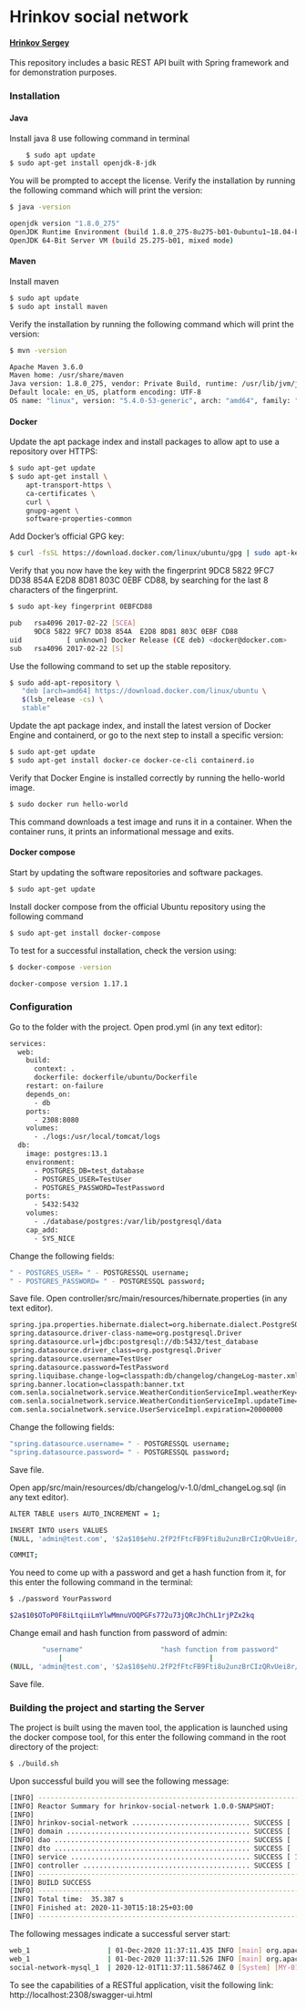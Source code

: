 # Hrinkov social network

#### [Hrinkov Sergey](https://www.linkedin.com/in/sergey-hrynkou-1646aa19a/)

This repository includes a basic REST API built with Spring framework and for demonstration purposes.

### Installation

#### Java
Install java 8 use following command in terminal
```sh
    $ sudo apt update
$ sudo apt-get install openjdk-8-jdk
```
You will be prompted to accept the license.
Verify the installation by running the following command which will print the version:

```sh
$ java -version
```
```sh
openjdk version "1.8.0_275"
OpenJDK Runtime Environment (build 1.8.0_275-8u275-b01-0ubuntu1~18.04-b01)
OpenJDK 64-Bit Server VM (build 25.275-b01, mixed mode)
```

#### Maven
Install maven
```sh
$ sudo apt update
$ sudo apt install maven
```
Verify the installation by running the following command which will print the version:
```sh
$ mvn -version
```
```sh
Apache Maven 3.6.0
Maven home: /usr/share/maven
Java version: 1.8.0_275, vendor: Private Build, runtime: /usr/lib/jvm/java-8-openjdk-amd64/jre
Default locale: en_US, platform encoding: UTF-8
OS name: "linux", version: "5.4.0-53-generic", arch: "amd64", family: "unix"
```
#### Docker
Update the apt package index and install packages to allow apt to use a repository over HTTPS:
```sh
$ sudo apt-get update
$ sudo apt-get install \
    apt-transport-https \
    ca-certificates \
    curl \
    gnupg-agent \
    software-properties-common
```
Add Docker’s official GPG key:
```sh
$ curl -fsSL https://download.docker.com/linux/ubuntu/gpg | sudo apt-key add -
```
Verify that you now have the key with the fingerprint 9DC8 5822 9FC7 DD38 854A  E2D8 8D81 803C 0EBF CD88, by searching for the last 8 characters of the fingerprint.
```sh
$ sudo apt-key fingerprint 0EBFCD88
```
```sh
pub   rsa4096 2017-02-22 [SCEA]
      9DC8 5822 9FC7 DD38 854A  E2D8 8D81 803C 0EBF CD88
uid           [ unknown] Docker Release (CE deb) <docker@docker.com>
sub   rsa4096 2017-02-22 [S]
```
Use the following command to set up the stable repository.
```sh
$ sudo add-apt-repository \
   "deb [arch=amd64] https://download.docker.com/linux/ubuntu \
   $(lsb_release -cs) \
   stable"
```
Update the apt package index, and install the latest version of Docker Engine and containerd, or go to the next step to install a specific version:
```sh
$ sudo apt-get update
$ sudo apt-get install docker-ce docker-ce-cli containerd.io
```

Verify that Docker Engine is installed correctly by running the hello-world image.
```sh
$ sudo docker run hello-world
```
This command downloads a test image and runs it in a container. When the container runs, it prints an informational message and exits.

#### Docker compose
Start by updating the software repositories and software packages.
```sh
$ sudo apt-get update
```
Install docker compose from the official Ubuntu repository using the following command
```sh
$ sudo apt-get install docker-compose
``` 
To test for a successful installation, check the version using:
```sh
$ docker-compose -version
``` 
```sh
docker-compose version 1.17.1
```
### Configuration
Go to the folder with the project.
Open prod.yml (in any text editor):
```sh
services:
  web:
    build:
      context: .
      dockerfile: dockerfile/ubuntu/Dockerfile
    restart: on-failure
    depends_on:
      - db
    ports:
      - 2308:8080
    volumes:
      - ./logs:/usr/local/tomcat/logs
  db:
    image: postgres:13.1
    environment:
      - POSTGRES_DB=test_database
      - POSTGRES_USER=TestUser
      - POSTGRES_PASSWORD=TestPassword
    ports:
      - 5432:5432
    volumes:
      - ./database/postgres:/var/lib/postgresql/data
    cap_add:
      - SYS_NICE
```
Change the following fields:
```sh
" - POSTGRES_USER= " - POSTGRESSQL username;
" - POSTGRES_PASSWORD= " - POSTGRESSQL password;
```
Save file.
Open controller/src/main/resources/hibernate.properties (in any text editor).
```sh
spring.jpa.properties.hibernate.dialect=org.hibernate.dialect.PostgreSQL10Dialect
spring.datasource.driver-class-name=org.postgresql.Driver
spring.datasource.url=jdbc:postgresql://db:5432/test_database
spring.datasource.driver_class=org.postgresql.Driver
spring.datasource.username=TestUser
spring.datasource.password=TestPassword
spring.liquibase.change-log=classpath:db/changelog/changeLog-master.xml
spring.banner.location=classpath:banner.txt
com.senla.socialnetwork.service.WeatherConditionServiceImpl.weatherKey=b68b4778fdca71f0acfc8b78bb3bb162
com.senla.socialnetwork.service.WeatherConditionServiceImpl.updateTime=1800
com.senla.socialnetwork.service.UserServiceImpl.expiration=20000000
```
Change the following fields:
```sh
"spring.datasource.username= " - POSTGRESSQL username;
"spring.datasource.password= " - POSTGRESSQL password;
```
Save file.

Open app/src/main/resources/db/changelog/v-1.0/dml_changeLog.sql (in any text editor).
```sh
ALTER TABLE users AUTO_INCREMENT = 1;

INSERT INTO users VALUES
(NULL, 'admin@test.com', '$2a$10$ehU.2fP2fFtcFB9Fti8u2unzBrCIzQRvUei8r/ppUzxlBxSP86eH2', 'ROLE_ADMIN');

COMMIT;
```
You need to come up with a password and get a hash function from it, for this enter the following command in the terminal:
```sh
$ ./password YourPassword
```
```sh
$2a$10$OToP0F8iLtqiiLmYlwMmnuVOQPGFs772u73jQRcJhChL1rjPZx2kq
```
Сhange email and hash function from password of admin:
```sh
        "username"                   "hash function from password"
            |                                    |
(NULL, 'admin@test.com', '$2a$10$ehU.2fP2fFtcFB9Fti8u2unzBrCIzQRvUei8r/ppUzxlBxSP86eH2', 'ROLE_ADMIN');
```
Save file.
### Building the project and starting the Server
The project is built using the maven tool, the application is launched using the docker compose tool, 
for this enter the following command in the root directory of the project:
```sh
$ ./build.sh
```
Upon successful build you will see the following message:
```sh
[INFO] ------------------------------------------------------------------------
[INFO] Reactor Summary for hrinkov-social-network 1.0.0-SNAPSHOT:
[INFO] 
[INFO] hrinkov-social-network ............................. SUCCESS [  2.982 s]
[INFO] domain ............................................. SUCCESS [  5.830 s]
[INFO] dao ................................................ SUCCESS [  4.093 s]
[INFO] dto ................................................ SUCCESS [  1.841 s]
[INFO] service ............................................ SUCCESS [ 13.774 s]
[INFO] controller ......................................... SUCCESS [  6.563 s]
[INFO] ------------------------------------------------------------------------
[INFO] BUILD SUCCESS
[INFO] ------------------------------------------------------------------------
[INFO] Total time:  35.387 s
[INFO] Finished at: 2020-11-30T15:18:25+03:00
[INFO] ------------------------------------------------------------------------
```
The following messages indicate a successful server start:
```sh
web_1                   | 01-Dec-2020 11:37:11.435 INFO [main] org.apache.coyote.AbstractProtocol.start Starting ProtocolHandler ["http-nio-8080"]
web_1                   | 01-Dec-2020 11:37:11.526 INFO [main] org.apache.catalina.startup.Catalina.start Server startup in 21059 ms
social-network-mysql_1  | 2020-12-01T11:37:11.586746Z 0 [System] [MY-010931] [Server] /usr/sbin/mysqld: ready for connections. Version: '8.0.22'  socket: '/var/run/mysqld/mysqld.sock'  port: 3306  MySQL Community Server - GPL.
```
To see the capabilities of a RESTful application, visit the following link:
http://localhost:2308/swagger-ui.html
